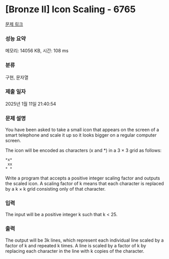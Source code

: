 # [Bronze II] Icon Scaling - 6765 

[문제 링크](https://www.acmicpc.net/problem/6765) 

### 성능 요약

메모리: 14056 KB, 시간: 108 ms

### 분류

구현, 문자열

### 제출 일자

2025년 1월 11일 21:40:54

### 문제 설명

<p>You have been asked to take a small icon that appears on the screen of a smart telephone and scale it up so it looks bigger on a regular computer screen.</p>

<p>The icon will be encoded as characters (x and *) in a 3 × 3 grid as follows:</p>

<pre><code>*x*
 xx 
* * </code></pre>

<p>Write a program that accepts a positive integer scaling factor and outputs the scaled icon. A scaling factor of k means that each character is replaced by a k × k grid consisting only of that character.</p>

### 입력 

 <p>The input will be a positive integer k such that k < 25.</p>

### 출력 

 <p>The output will be 3k lines, which represent each individual line scaled by a factor of k and repeated k times. A line is scaled by a factor of k by replacing each character in the line with k copies of the character.</p>

